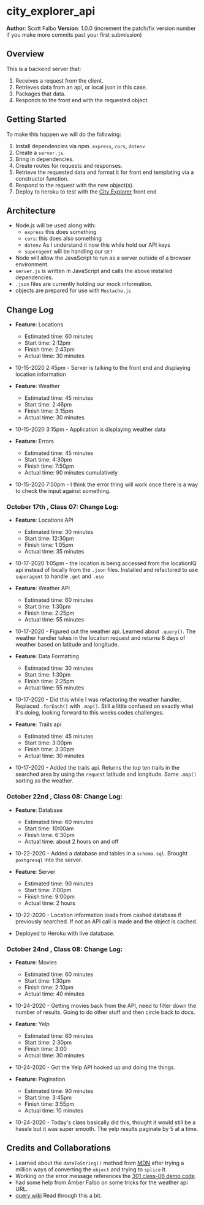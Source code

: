# city_explorer_api

**Author**: Scott Falbo
**Version**: 1.0.0 (increment the patch/fix version number if you make more commits past your first submission)

## Overview
This is a backend server that:
1. Receives a request from the client.
2. Retrieves data from an api, or local json in this case.
3. Packages that data.
4. Responds to the front end with the requested object.

## Getting Started
To make this happen we will do the following:
  1. Install dependencies via npm. `express`, `cors`, `dotenv`
  2. Create a `server.js`.
  3. Bring in dependencies.
  4. Create routes for requests and responses.
  5. Retrieve the requested data and format it for front end templating via a constructor function.
  6. Respond to the request with the new object(s).
  7. Deploy to heroku to test with the [City Explorer](https://codefellows.github.io/code-301-guide/curriculum/city-explorer-app/front-end/) front end

## Architecture
+ Node.js will be used along with:
  + `express` this does something
  + `cors`: this does also something
  + `dotenv` As I understand it now this while hold our API keys
  + `superagent` will be handling our `GET`
+ Node will allow the JavaScript to run as a server outside of a browser environment.
+ `server.js` is written in JavaScript and calls the above installed dependencies.
+ `.json` files are currently holding our mock information.
+ objects are prepared for use with `Mustache.js`

## Change Log

+ **Feature**: Locations
  + Estimated time: 60 minutes
  + Start time: 2:12pm
  + Finish time: 2:43pm
  + Actual time: 30 minutes
+ 10-15-2020 2:45pm - Server is talking to the front end and displaying location information

+ **Feature**: Weather
  + Estimated time: 45 minutes
  + Start time: 2:46pm
  + Finish time: 3:15pm
  + Actual time: 30 minutes
+ 10-15-2020 3:15pm - Application is displaying weather data

+ **Feature**: Errors
  + Estimated time: 45 minutes
  + Start time: 4:30pm
  + Finish time: 7:50pm
  + Actual time: 90 minutes cumulatively
+ 10-15-2020 7:50pm - I think the error thing will work once there is a way to check the input against something.

### October 17th , Class 07: Change Log:

+ **Feature**: Locations API
  + Estimated time: 30 minutes
  + Start time: 12:30pm
  + Finish time: 1:05pm
  + Actual time: 35 minutes
+ 10-17-2020 1:05pm - the location is being accessed from the locationIQ api instead of locally from the `.json` files.  Installed and refactored to use `superagent` to handle `.get` and `.use`

+ **Feature**: Weather API
  + Estimated time: 60 minutes
  + Start time: 1:30pm
  + Finish time: 2:25pm
  + Actual time: 55 minutes
+ 10-17-2020 - Figured out the weather api.  Learned about `.query()`.  The weather handler takes in the location request and returns 8 days of weather based on latitude and longitude.


+ **Feature**: Data Formatting
  + Estimated time: 30 minutes
  + Start time: 1:30pm
  + Finish time: 2:25pm
  + Actual time: 55 minutes
+ 10-17-2020 - Did this while I was refactoring the weather handler.  Replaced `.forEach()` with `.map()`.  Still a little confused on exactly what it's doing, looking forward to this weeks codes challenges.


+ **Feature**: Trails api
  + Estimated time: 45 minutes
  + Start time: 3:00pm
  + Finish time: 3:30pm
  + Actual time: 30 minutes
+ 10-17-2020 - Added the trails api.  Returns the top ten trails in the searched area by using the `request` latitude and longitude.  Same `.map()` sorting as the weather.

### October 22nd , Class 08: Change Log:

+ **Feature**: Database
  + Estimated time: 60 minutes
  + Start time: 10:00am
  + Finish time: 6:30pm
  + Actual time: about 2 hours on and off
+ 10-22-2020 - Added a database and tables in a `schema.sql`.  Brought `postgresql` into the server.

+ **Feature**: Server
  + Estimated time: 90 minutes
  + Start time: 7:00pm
  + Finish time: 9:00pm
  + Actual time: 2 hours
+ 10-22-2020 - Location information loads from cashed database if previously searched.  If not an API call is made and the object is cached.

+ Deployed to Heroku with live database.

### October 24nd , Class 08: Change Log:

+ **Feature**: Movies
  + Estimated time: 60 minutes
  + Start time: 1:30pm
  + Finish time: 2:10pm
  + Actual time: 40 minutes
+ 10-24-2020 - Getting movies back from the API, need to filter down the number of results.  Going to do other stuff and then circle back to docs.

+ **Feature**: Yelp
  + Estimated time: 60 minutes
  + Start time: 2:30pm
  + Finish time: 3:00
  + Actual time: 30 minutes
+ 10-24-2020 - Got the Yelp API hooked up and doing the things.

+ **Feature**: Pagination
  + Estimated time: 90 minutes
  + Start time: 3:45pm
  + Finish time: 3:55pm
  + Actual time: 10 minutes
+ 10-24-2020 - Today's class basically did this, thought it would still be a hassle but it was super smooth.  The yelp results paginate by 5 at a time.


## Credits and Collaborations
+ Learned about the `dateToString()` method from [MDN](https://developer.mozilla.org/en-US/docs/Web/JavaScript/Reference/Global_Objects/Date/toString) after trying a million ways of converting the `object` and trying to `splice` it.<br>
+ Working on the error message references the [301 class-06 demo code](https://github.com/codefellows/seattle-301n19/blob/master/class-06/demo/server/server.js).<br>
+ had some help from Amber Falbo on some tricks for the weather api URL.
+ [query wiki](https://en.wikipedia.org/wiki/Query_string) Read through this a bit.
